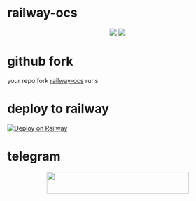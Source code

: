 # railway-ocs

<p align="center">
  <a href="https://github.com/Randi356/railway-runs/fork">
    <img src="https://img.shields.io/github/forks/Randi356/railway-runs?label=Fork&style=social">
    
  </a>
  <a href="https://github.com/Randi356/railway-ocst">
    <img src="https://img.shields.io/github/stars/Randi356/railway-runs?style=social">
  </a>
</p>

# github fork
 
your repo fork [railway-ocs](https://github.com/Randi356/railway-runs) runs

# deploy to railway

[![Deploy on Railway](https://railway.app/button.svg)](https://railway.app/new/template?template=https%3A%2F%2Fgithub.com%2FRandi356%2Frailway-runs&envs=API_ID%2CAPI_HASH%2CREDIS_URI%2CREDIS_PASSWORD%2CMONGO_URI%2CLOG_CHANNEL&API_IDDesc=my.telegram.org&API_HASHDesc=my.telegram.org&REDIS_URIDesc=redislab.com&REDIS_PASSWORDDesc=redislab.com&MONGO_URIDesc=mongodb.com&LOG_CHANNELDesc=get+channed+id)

# telegram

<p align="center"><a href="https://t.me/CuteInspire">
 <img src="https://img.shields.io/badge/Telegram%20chats%20Rendy-green?style=flat&logo=telegram" width="325" height="50.100" /></a></p>

